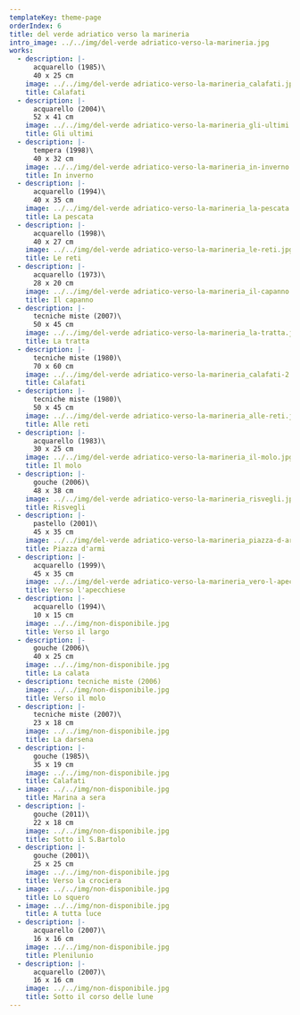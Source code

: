 ```yaml
---
templateKey: theme-page
orderIndex: 6
title: del verde adriatico verso la marineria
intro_image: ../../img/del-verde adriatico-verso-la-marineria.jpg
works:
  - description: |-
      acquarello (1985)\
      40 x 25 cm
    image: ../../img/del-verde adriatico-verso-la-marineria_calafati.jpg
    title: Calafati
  - description: |-
      acquarello (2004)\
      52 x 41 cm
    image: ../../img/del-verde adriatico-verso-la-marineria_gli-ultimi.jpg
    title: Gli ultimi
  - description: |-
      tempera (1998)\
      40 x 32 cm
    image: ../../img/del-verde adriatico-verso-la-marineria_in-inverno.jpg
    title: In inverno
  - description: |-
      acquarello (1994)\
      40 x 35 cm
    image: ../../img/del-verde adriatico-verso-la-marineria_la-pescata.jpg
    title: La pescata
  - description: |-
      acquarello (1998)\
      40 x 27 cm
    image: ../../img/del-verde adriatico-verso-la-marineria_le-reti.jpg
    title: Le reti
  - description: |-
      acquarello (1973)\
      28 x 20 cm
    image: ../../img/del-verde adriatico-verso-la-marineria_il-capanno.jpg
    title: Il capanno
  - description: |-
      tecniche miste (2007)\
      50 x 45 cm
    image: ../../img/del-verde adriatico-verso-la-marineria_la-tratta.jpg
    title: La tratta
  - description: |-
      tecniche miste (1980)\
      70 x 60 cm
    image: ../../img/del-verde adriatico-verso-la-marineria_calafati-2.jpg
    title: Calafati
  - description: |-
      tecniche miste (1980)\
      50 x 45 cm
    image: ../../img/del-verde adriatico-verso-la-marineria_alle-reti.jpg
    title: Alle reti
  - description: |-
      acquarello (1983)\
      30 x 25 cm
    image: ../../img/del-verde adriatico-verso-la-marineria_il-molo.jpg
    title: Il molo
  - description: |-
      gouche (2006)\
      48 x 38 cm
    image: ../../img/del-verde adriatico-verso-la-marineria_risvegli.jpg
    title: Risvegli
  - description: |-
      pastello (2001)\
      45 x 35 cm
    image: ../../img/del-verde adriatico-verso-la-marineria_piazza-d-armi.jpg
    title: Piazza d'armi
  - description: |-
      acquarello (1999)\
      45 x 35 cm
    image: ../../img/del-verde adriatico-verso-la-marineria_vero-l-apecchiese.jpg
    title: Verso l'apecchiese
  - description: |-
      acquarello (1994)\
      10 x 15 cm
    image: ../../img/non-disponibile.jpg
    title: Verso il largo
  - description: |-
      gouche (2006)\
      40 x 25 cm
    image: ../../img/non-disponibile.jpg
    title: La calata
  - description: tecniche miste (2006)
    image: ../../img/non-disponibile.jpg
    title: Verso il molo
  - description: |-
      tecniche miste (2007)\
      23 x 18 cm
    image: ../../img/non-disponibile.jpg
    title: La darsena
  - description: |-
      gouche (1985)\
      35 x 19 cm
    image: ../../img/non-disponibile.jpg
    title: Calafati
  - image: ../../img/non-disponibile.jpg
    title: Marina a sera
  - description: |-
      gouche (2011)\
      22 x 18 cm
    image: ../../img/non-disponibile.jpg
    title: Sotto il S.Bartolo
  - description: |-
      gouche (2001)\
      25 x 25 cm
    image: ../../img/non-disponibile.jpg
    title: Verso la crociera
  - image: ../../img/non-disponibile.jpg
    title: Lo squero
  - image: ../../img/non-disponibile.jpg
    title: A tutta luce
  - description: |-
      acquarello (2007)\
      16 x 16 cm
    image: ../../img/non-disponibile.jpg
    title: Plenilunio
  - description: |-
      acquarello (2007)\
      16 x 16 cm
    image: ../../img/non-disponibile.jpg
    title: Sotto il corso delle lune
---
```


